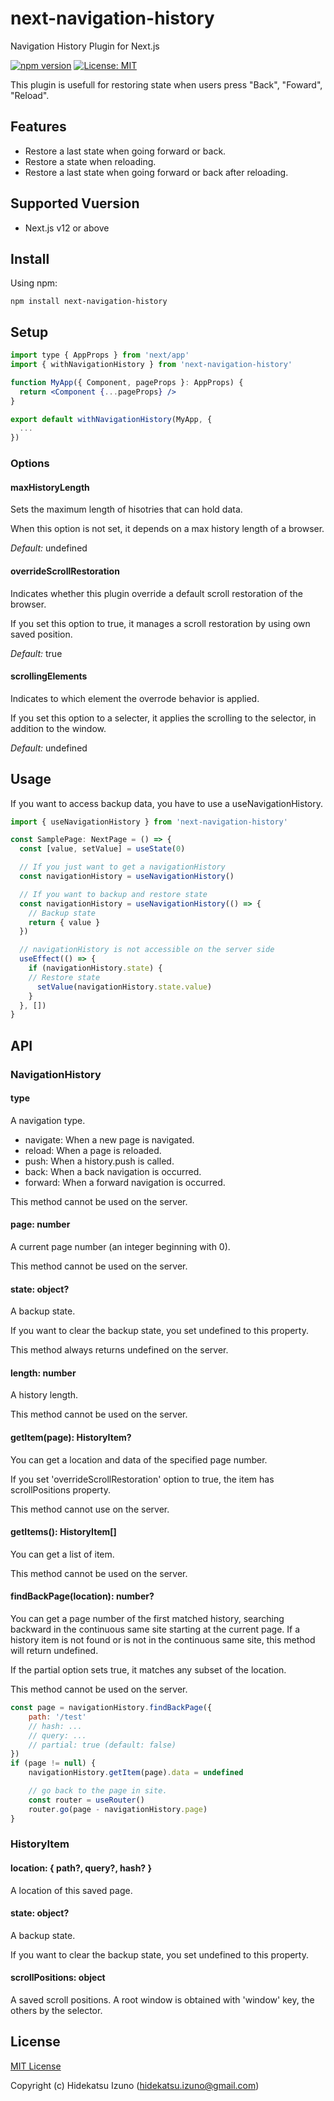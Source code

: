 # next-navigation-history

Navigation History Plugin for Next.js

[![npm version](https://badge.fury.io/js/vue-history-state.svg)](https://badge.fury.io/js/vue-history-state)
[![License: MIT](https://img.shields.io/badge/License-MIT-blue.svg)](LICENSE)

This plugin is usefull for restoring state when users press "Back", "Foward", "Reload".

## Features

- Restore a last state when going forward or back.
- Restore a state when reloading.
- Restore a last state when going forward or back after reloading.

## Supported Vuersion

- Next.js v12 or above

## Install

Using npm:

```
npm install next-navigation-history
```

## Setup

```jsx:_app.jsx
import type { AppProps } from 'next/app'
import { withNavigationHistory } from 'next-navigation-history'

function MyApp({ Component, pageProps }: AppProps) {
  return <Component {...pageProps} />
}

export default withNavigationHistory(MyApp, {
  ...
})
```

### Options

#### maxHistoryLength

Sets the maximum length of hisotries that can hold data.

When this option is not set, it depends on a max history length of a browser.

*Default:* undefined

#### overrideScrollRestoration

Indicates whether this plugin override a default scroll restoration of the browser.

If you set this option to true, it manages a scroll restoration by using own saved position.

*Default:* true

#### scrollingElements

Indicates to which element the overrode behavior is applied.

If you set this option to a selecter, it applies the scrolling to the selector, in addition to the window.

*Default:* undefined

## Usage

If you want to access backup data, you have to use a useNavigationHistory.

```javascript
import { useNavigationHistory } from 'next-navigation-history'

const SamplePage: NextPage = () => {
  const [value, setValue] = useState(0)

  // If you just want to get a navigationHistory
  const navigationHistory = useNavigationHistory()

  // If you want to backup and restore state
  const navigationHistory = useNavigationHistory(() => {
    // Backup state
    return { value }
  })

  // navigationHistory is not accessible on the server side
  useEffect(() => {
    if (navigationHistory.state) {
    // Restore state
      setValue(navigationHistory.state.value)
    }
  }, [])
}


```

## API

### NavigationHistory

#### type

A navigation type.

- navigate: When a new page is navigated.
- reload: When a page is reloaded.
- push: When a history.push is called.
- back: When a back navigation is occurred.
- forward: When a forward navigation is occurred.

This method cannot be used on the server.

#### page: number

A current page number (an integer beginning with 0).

This method cannot be used on the server.

#### state: object?

A backup state.

If you want to clear the backup state, you set undefined to this property.

This method always returns undefined on the server.

#### length: number

A history length.

This method cannot be used on the server.

#### getItem(page): HistoryItem?

You can get a location and data of the specified page number.

If you set 'overrideScrollRestoration' option to true, the item has scrollPositions property.

This method cannot use on the server.

#### getItems(): HistoryItem[]

You can get a list of item.

This method cannot be used on the server.

#### findBackPage(location): number?

You can get a page number of the first matched history, 
searching backward in the continuous same site starting at the current page.
If a history item is not found or is not in the continuous same site, this method will return undefined.

If the partial option sets true, it matches any subset of the location.

This method cannot be used on the server.

```javascript
const page = navigationHistory.findBackPage({
    path: '/test'
    // hash: ...
    // query: ...
    // partial: true (default: false)
})
if (page != null) {
    navigationHistory.getItem(page).data = undefined

    // go back to the page in site.
    const router = useRouter()
    router.go(page - navigationHistory.page)
}
```

### HistoryItem

#### location: { path?, query?, hash? }

A location of this saved page.

#### state: object?

A backup state.

If you want to clear the backup state, you set undefined to this property.

#### scrollPositions: object

A saved scroll positions. A root window is obtained with 'window' key, the others by the selector.

## License

[MIT License](./LICENSE)

Copyright (c) Hidekatsu Izuno (hidekatsu.izuno@gmail.com)

